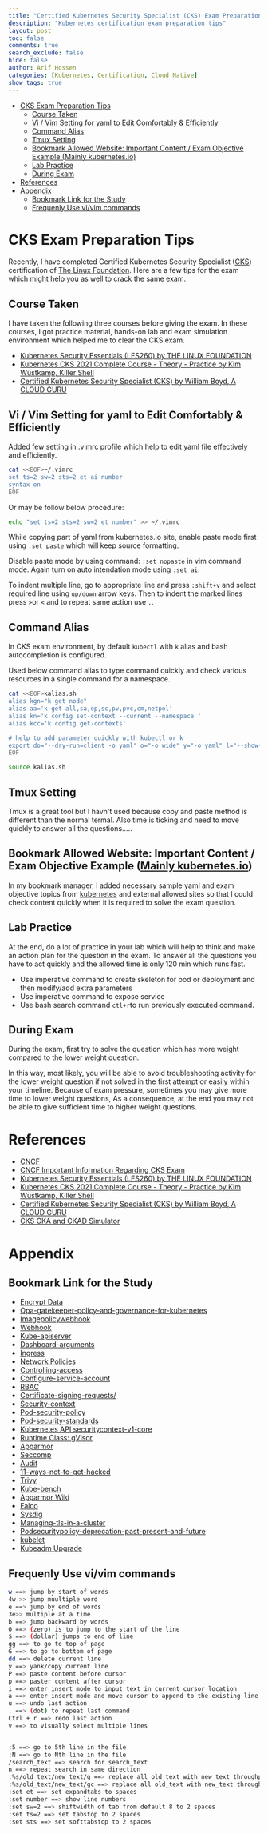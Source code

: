 ```yaml
---
title: "Certified Kubernetes Security Specialist (CKS) Exam Preparation Tips"
description: "Kubernetes certification exam preparation tips"
layout: post
toc: false
comments: true
search_exclude: false
hide: false
author: Arif Hossen
categories: [Kubernetes, Certification, Cloud Native]
show_tags: true
---
```



- [CKS Exam Preparation Tips](#cks-exam-preparation-tips)
  - [Course Taken](#course-taken)
  - [Vi / Vim Setting for yaml to Edit Comfortably & Efficiently](#vi--vim-setting-for-yaml-to-edit-comfortably--efficiently)
  - [Command Alias](#command-alias)
  - [Tmux Setting](#tmux-setting)
  - [Bookmark Allowed Website: Important Content / Exam Objective Example (Mainly kubernetes.io)](#bookmark-allowed-website-important-content--exam-objective-example-mainly-kubernetesio)
  - [Lab Practice](#lab-practice)
  - [During Exam](#during-exam)
- [References](#references)
- [Appendix](#appendix)
  - [Bookmark Link for the Study](#bookmark-link-for-the-study)
  - [Frequenly Use vi/vim commands](#frequenly-use-vivim-commands)




# CKS Exam Preparation Tips


Recently, I have completed Certified Kubernetes Security Specialist ([CKS](https://www.cncf.io/certification/cks/)) certification of [The Linux Foundation](https://www.linuxfoundation.org). Here are a few tips for the exam which might help you as well to crack the same exam.


## Course Taken
I have taken the following three courses before giving the exam. In these courses, I got practice material, hands-on lab and exam simulation environment which helped me to clear the CKS exam.
- [Kubernetes Security Essentials (LFS260) by THE LINUX FOUNDATION](https://training.linuxfoundation.org/training/kubernetes-security-essentials-lfs260/)
- [Kubernetes CKS 2021 Complete Course - Theory - Practice by Kim Wüstkamp, Killer Shell](https://www.udemy.com/share/103Mds2@FG1jV2JjSVEHdEBGC3JNfT1HYA==/)
- [Certified Kubernetes Security Specialist (CKS) by William Boyd, A CLOUD GURU](https://acloudguru.com/course/certified-kubernetes-security-specialist-cks)

## Vi / Vim Setting for yaml to Edit Comfortably & Efficiently

Added few setting in .vimrc profile which help to edit yaml file effectively and efficiently. 

```bash
cat <<EOF>~/.vimrc
set ts=2 sw=2 sts=2 et ai number
syntax on
EOF
```

Or may be follow below procedure:

```bash
echo "set ts=2 sts=2 sw=2 et number" >> ~/.vimrc
```

While copying part of yaml from kubernetes.io site, enable paste mode first using `:set paste` which will keep source formatting. 

Disable paste mode by using command: `:set nopaste` in vim command mode. Again turn on auto intendation mode using `:set ai`.

To indent multiple line, go to appropriate line and press `:shift+v` and select required line using `up/down` arrow keys. Then to indent the marked lines press  `>`or `<` and to repeat same action use `.`.



## Command Alias

In CKS exam environment, by default `kubectl` with `k` alias and bash autocompletion is configured. 

Used below command alias to type command quickly and check various resources in a single command for a namespace. 

```bash
cat <<EOF>kalias.sh
alias kgn="k get node" 
alias aa='k get all,sa,ep,sc,pv,pvc,cm,netpol'
alias kn='k config set-context --current --namespace '
alias kcc='k config get-contexts'

# help to add parameter quickly with kubectl or k 
export do="--dry-run=client -o yaml" o="-o wide" y="-o yaml" l="--show-labels" 
EOF

source kalias.sh
```



## Tmux Setting

Tmux is a great tool but I havn't used because copy and paste method is different than the normal termal. Also time is ticking and need to move quickly to answer all the questions.....



## Bookmark Allowed Website: Important Content / Exam Objective Example ([Mainly kubernetes.io](https://kubernetes.io))

In my bookmark manager, I added necessary sample yaml and exam objective topics from [kubernetes](https://kubernetes.io) and external allowed sites so that I could check content quickly when it is required to solve the exam question. 



## Lab Practice

At the end, do a lot of practice in your lab which will help to think and make an action plan for the question in the exam. To answer all the questions you have to act quickly and the allowed time is only 120 min which runs fast.

- Use imperative command to create skeleton for pod or deployment and then modify/add extra parameters
- Use imperative command to expose service
- Use bash search command `ctl+r`to run previously executed command.

## During Exam
During the exam, first try to solve the question which has more weight compared to the lower weight question.

In this way, most likely, you will be able to avoid troubleshooting activity for the lower weight question if not solved in the first attempt or easily within your timeline. Because of exam pressure, sometimes you may give more time to lower weight questions, As a consequence, at the end you may not be able to give sufficient time to higher weight questions.



# References
- [CNCF](https://www.cncf.io/certification/cks/)
- [CNCF Important Information Regarding CKS Exam](https://docs.linuxfoundation.org/tc-docs/certification/important-instructions-cks)
- [Kubernetes Security Essentials (LFS260) by THE LINUX FOUNDATION](https://training.linuxfoundation.org/training/kubernetes-security-essentials-lfs260/)
- [Kubernetes CKS 2021 Complete Course - Theory - Practice by Kim Wüstkamp, Killer Shell](https://www.udemy.com/share/103Mds2@FG1jV2JjSVEHdEBGC3JNfT1HYA==/)
- [Certified Kubernetes Security Specialist (CKS) by William Boyd, A CLOUD GURU](https://acloudguru.com/course/certified-kubernetes-security-specialist-cks)
- [CKS CKA and CKAD Simulator](https://killer.sh/)



# Appendix

## Bookmark Link for the Study
- [Encrypt Data](https://kubernetes.io/docs/tasks/administer-cluster/encrypt-data/)
- [Opa-gatekeeper-policy-and-governance-for-kubernetes](https://kubernetes.io/blog/2019/08/06/opa-gatekeeper-policy-and-governance-for-kubernetes/)
- [Imagepolicywebhook](https://kubernetes.io/docs/reference/access-authn-authz/admission-controllers/#imagepolicywebhook)
- [Webhook](https://kubernetes.io/docs/reference/access-authn-authz/webhook/)
- [Kube-apiserver](https://kubernetes.io/docs/reference/command-line-tools-reference/kube-apiserver/#options)
- [Dashboard-arguments](https://github.com/kubernetes/dashboard/blob/master/docs/common/dashboard-arguments.md)
- [Ingress](https://kubernetes.io/docs/concepts/services-networking/ingress/)
- [Network Policies](https://kubernetes.io/docs/concepts/services-networking/network-policies/#networkpolicy-resource)
- [Controlling-access](https://kubernetes.io/docs/concepts/security/controlling-access/)
- [Configure-service-account](https://kubernetes.io/docs/tasks/configure-pod-container/configure-service-account/)
- [RBAC](https://kubernetes.io/docs/reference/access-authn-authz/rbac/)
- [Certificate-signing-requests/](https://kubernetes.io/docs/reference/access-authn-authz/certificate-signing-requests/)
- [Security-context](https://kubernetes.io/docs/tasks/configure-pod-container/security-context/)
- [Pod-security-policy](https://kubernetes.io/docs/concepts/policy/pod-security-policy/)
- [Pod-security-standards](https://kubernetes.io/docs/concepts/security/pod-security-standards/)
- [Kubernetes API securitycontext-v1-core](https://kubernetes.io/docs/reference/generated/kubernetes-api/v1.21/#securitycontext-v1-core)
- [Runtime Class: gVisor](https://kubernetes.io/docs/concepts/containers/runtime-class/)
- [Apparmor](https://kubernetes.io/docs/tutorials/clusters/apparmor/)
- [Seccomp](https://kubernetes.io/docs/tutorials/clusters/seccomp#create-a-pod-with-a-seccomp-profile-for-syscall-auditing)
- [Audit](https://kubernetes.io/docs/tasks/debug-application-cluster/audit/)
- [11-ways-not-to-get-hacked](https://kubernetes.io/blog/2018/07/18/11-ways-not-to-get-hacked/)
- [Trivy](https://aquasecurity.github.io/trivy/v0.18.3/)
- [Kube-bench](https://github.com/aquasecurity/kube-bench)
- [Apparmor Wiki](https://gitlab.com/apparmor/apparmor/-/wikis/Documentation)
- [Falco](https://falco.org/docs/)
- [Sysdig](https://docs.sysdig.com/?lang=en)
- [Managing-tls-in-a-cluster](https://kubernetes.io/docs/tasks/tls/managing-tls-in-a-cluster/)
- [Podsecuritypolicy-deprecation-past-present-and-future](https://kubernetes.io/blog/2021/04/06/podsecuritypolicy-deprecation-past-present-and-future/)
- [kubelet](https://kubernetes.io/docs/reference/command-line-tools-reference/kubelet/)
- [Kubeadm Upgrade](https://kubernetes.io/docs/tasks/administer-cluster/kubeadm/kubeadm-upgrade/)

## Frequenly Use vi/vim commands

```bash
w ==> jump by start of words
4w >> jump muultiple word
e ==> jump by end of words
3e>> multiple at a time
b ==> jump backward by words
0 ==> (zero) is to jump to the start of the line
$ ==> (dollar) jumps to end of line
gg ==> to go to top of page
G ==> to go to bottom of page
dd ==> delete current line
y ==> yank/copy current line
P ==> paste content before cursor
p ==> paster content after cursor
i ==> enter insert mode to input text in current cursor location
a ==> enter insert mode and move cursor to append to the existing line
u ==> undo last action
. ==> (dot) to repeat last command
Ctrl + r ==> redo last action
v ==> to visually select multiple lines


:5 ==> go to 5th line in the file
:N ==> go to Nth line in the file
/search_text ==> search for search_text
n ==> repeat search in same direction
:%s/old_text/new_text/g ==> replace all old_text with new_text throughput file
:%s/old_text/new_text/gc ==> replace all old_text with new_text throughput file asking for confirmation before making each change
:set et ==> set expandtabs to spaces
:set number ==> show line numbers
:set sw=2 ==> shiftwidth of tab from default 8 to 2 spaces
:set ts=2 ==> set tabstop to 2 spaces
:set sts ==> set softtabstop to 2 spaces
```

